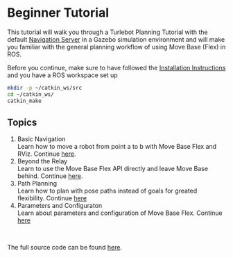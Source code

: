 # Beginner Tutorial

This tutorial will walk you through a Turlebot Planning Tutorial with the default [Navigation Server](../../concepts/navigation_servers.md) in a Gazebo simulation environment and will make you familiar with the general planning workflow of using Move Base (Flex) in ROS. 

Before you continue, make sure to have followed the [Installation Instructions](../../installation.md) and you have a ROS workspace set up

```bash
mkdir -p ~/catkin_ws/src
cd ~/catkin_ws/
catkin_make
```

## Topics

1. Basic Navigation <br> Learn how to move a robot from point a to b with Move Base Flex and RViz. Continue [here](./basic_navigation.md).
2. Beyond the Relay <br> Learn to use the Move Base Flex API directly and leave Move Base behind. Continue [here](./beyond_relay.md).
3. Path Planning <br> Learn how to plan with pose paths instead of goals for greated flexibility. Continue [here](./path_planning.md)
4. Parameters and Configuraton <br> Learn about parameters and configuration of Move Base Flex. Continue [here](./parameters.md)

<br>

The full source code can be found [here](https://github.com/uos/mbf_tutorials/tree/master/beginner).